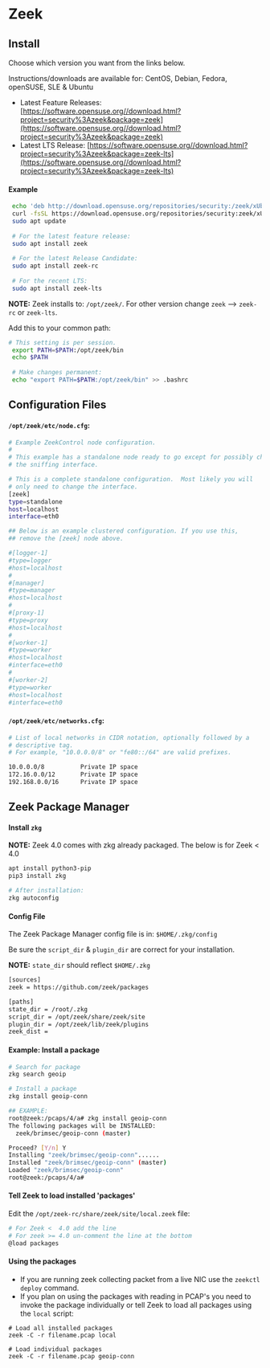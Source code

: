 # Zeek

## Install
Choose which version you want from the links below. 

Instructions/downloads are available for: CentOS, Debian, Fedora, openSUSE, SLE & Ubuntu
- Latest Feature Releases: [https://software.opensuse.org//download.html?project=security%3Azeek&package=zeek](https://software.opensuse.org//download.html?project=security%3Azeek&package=zeek)
- Latest LTS Release: [https://software.opensuse.org//download.html?project=security%3Azeek&package=zeek-lts](https://software.opensuse.org//download.html?project=security%3Azeek&package=zeek-lts)

#### Example
```bash
 echo 'deb http://download.opensuse.org/repositories/security:/zeek/xUbuntu_20.04/ /' | sudo tee /etc/apt/sources.list.d/security:zeek.list
 curl -fsSL https://download.opensuse.org/repositories/security:zeek/xUbuntu_20.04/Release.key | gpg --dearmor | sudo tee /etc/apt/trusted.gpg.d/security_zeek.gpg > /dev/null
 sudo apt update
 
 # For the latest feature release:
 sudo apt install zeek
 
 # For the latest Release Candidate:
 sudo apt install zeek-rc
 
 # For the recent LTS:
 sudo apt install zeek-lts
```

**NOTE:** Zeek installs to: `/opt/zeek/`. For other version change `zeek` --> `zeek-rc` or `zeek-lts`.

Add this to your common path:
```bash
# This setting is per session.
 export PATH=$PATH:/opt/zeek/bin
 echo $PATH
 
 # Make changes permanent:
 echo "export PATH=$PATH:/opt/zeek/bin" >> .bashrc
 ```

## Configuration Files
#### `/opt/zeek/etc/node.cfg`:
```bash
# Example ZeekControl node configuration.
#
# This example has a standalone node ready to go except for possibly changing
# the sniffing interface.

# This is a complete standalone configuration.  Most likely you will
# only need to change the interface.
[zeek]
type=standalone
host=localhost
interface=eth0

## Below is an example clustered configuration. If you use this,
## remove the [zeek] node above.

#[logger-1]
#type=logger
#host=localhost
#
#[manager]
#type=manager
#host=localhost
#
#[proxy-1]
#type=proxy
#host=localhost
#
#[worker-1]
#type=worker
#host=localhost
#interface=eth0
#
#[worker-2]
#type=worker
#host=localhost
#interface=eth0
```

#### `/opt/zeek/etc/networks.cfg`:
```bash
# List of local networks in CIDR notation, optionally followed by a
# descriptive tag.
# For example, "10.0.0.0/8" or "fe80::/64" are valid prefixes.

10.0.0.0/8          Private IP space
172.16.0.0/12       Private IP space
192.168.0.0/16      Private IP space
```

## Zeek Package Manager

#### Install `zkg`

**NOTE:** Zeek 4.0 comes with zkg already packaged. The below is for Zeek < 4.0
```bash
apt install python3-pip
pip3 install zkg

# After installation:
zkg autoconfig
```

#### Config File
The Zeek Package Manager config file is in: `$HOME/.zkg/config`

Be sure the `script_dir` & `plugin_dir` are correct for your installation.

**NOTE:** `state_dir` should reflect `$HOME/.zkg`
```bash
[sources]
zeek = https://github.com/zeek/packages

[paths]
state_dir = /root/.zkg
script_dir = /opt/zeek/share/zeek/site
plugin_dir = /opt/zeek/lib/zeek/plugins
zeek_dist =
```

#### Example: Install a package
```bash
# Search for package
zkg search geoip

# Install a package
zkg install geoip-conn

## EXAMPLE:
root@zeek:/pcaps/4/a# zkg install geoip-conn
The following packages will be INSTALLED:
  zeek/brimsec/geoip-conn (master)

Proceed? [Y/n] Y
Installing "zeek/brimsec/geoip-conn"......
Installed "zeek/brimsec/geoip-conn" (master)
Loaded "zeek/brimsec/geoip-conn"
root@zeek:/pcaps/4/a#
```

#### Tell Zeek to load installed 'packages'
Edit the `/opt/zeek-rc/share/zeek/site/local.zeek` file:
```bash
# For Zeek <  4.0 add the line
# For zeek >= 4.0 un-comment the line at the bottom
@load packages
```

#### Using the packages
- If you are running zeek collecting packet from a live NIC use the `zeekctl deploy` command.
- If you plan on using the packages with reading in PCAP's you need to invoke the package individually or tell Zeek to load all packages using the `local` script:
```
# Load all installed packages
zeek -C -r filename.pcap local

# Load individual packages
zeek -C -r filename.pcap geoip-conn
```
